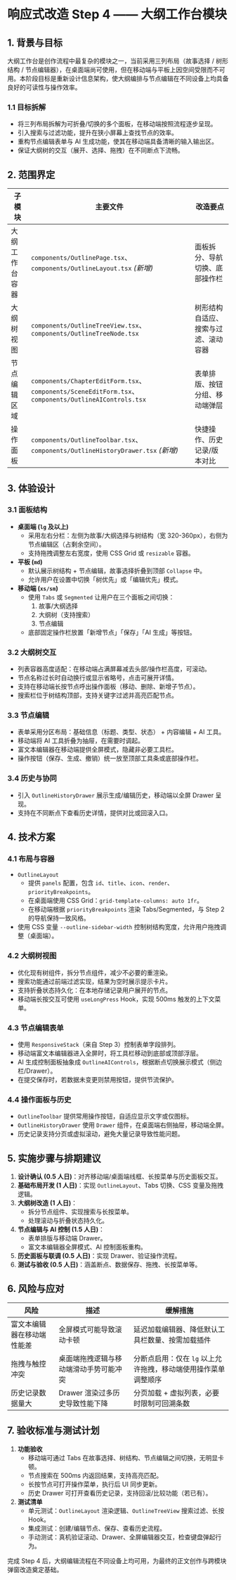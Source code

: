 # 响应式改造 Step 4 —— 大纲工作台模块

## 1. 背景与目标

大纲工作台是创作流程中最复杂的模块之一，当前采用三列布局（故事选择 / 树形结构 / 节点编辑器），在桌面端尚可使用，但在移动端与平板上因空间受限而不可用。本阶段目标是重新设计信息架构，使大纲编排与节点编辑在不同设备上均具备良好的可读性与操作效率。

### 1.1 目标拆解

- 将三列布局拆解为可折叠/切换的多个面板，在移动端按照流程逐步呈现。
- 引入搜索与过滤功能，提升在狭小屏幕上查找节点的效率。
- 重构节点编辑表单与 AI 生成功能，使其在移动端具备清晰的输入输出区。
- 保证大纲树的交互（展开、选择、拖拽）在不同断点下流畅。

## 2. 范围界定

| 子模块 | 主要文件 | 改造要点 |
| --- | --- | --- |
| 大纲工作台容器 | `components/OutlinePage.tsx`、`components/OutlineLayout.tsx` *(新增)* | 面板拆分、导航切换、底部操作栏 |
| 大纲树视图 | `components/OutlineTreeView.tsx`、`components/OutlineTreeNode.tsx` | 树形结构自适应、搜索与过滤、滚动容器 |
| 节点编辑区域 | `components/ChapterEditForm.tsx`、`components/SceneEditForm.tsx`、`components/OutlineAIControls.tsx` | 表单排版、按钮分组、移动端弹层 |
| 操作面板 | `components/OutlineToolbar.tsx`、`components/OutlineHistoryDrawer.tsx` *(新增)* | 快捷操作、历史记录/版本对比 |

## 3. 体验设计

### 3.1 面板结构

- **桌面端 (`lg` 及以上)**
  - 采用左右分栏：左侧为故事/大纲选择与树结构（宽 320-360px），右侧为节点编辑区（占剩余空间）。
  - 支持拖拽调整左右宽度，使用 CSS Grid 或 `resizable` 容器。
- **平板 (`md`)**
  - 默认展示树结构 + 节点编辑，故事选择折叠到顶部 `Collapse` 中。
  - 允许用户在设置中切换「树优先」或「编辑优先」模式。
- **移动端 (`xs/sm`)**
  - 使用 `Tabs` 或 `Segmented` 让用户在三个面板之间切换：
    1. 故事/大纲选择
    2. 大纲树（支持搜索）
    3. 节点编辑
  - 底部固定操作栏放置「新增节点」「保存」「AI 生成」等按钮。

### 3.2 大纲树交互

- 列表容器高度适配：在移动端占满屏幕减去头部/操作栏高度，可滚动。
- 节点名称过长时自动换行或显示省略号，点击可展开详情。
- 支持在移动端长按节点呼出操作面板（移动、删除、新增子节点）。
- 搜索栏位于树结构顶部，支持关键字过滤并高亮匹配节点。

### 3.3 节点编辑

- 表单采用分区布局：基础信息（标题、类型、状态） + 内容编辑 + AI 工具。
- 移动端将 AI 工具折叠为抽屉，在需要时调起。
- 富文本编辑器在移动端提供全屏模式，隐藏非必要工具栏。
- 操作按钮（保存、生成、撤销）统一放至顶部工具条或底部操作栏。

### 3.4 历史与协同

- 引入 `OutlineHistoryDrawer` 展示生成/编辑历史，移动端以全屏 Drawer 呈现。
- 支持在不同断点下查看历史详情，提供对比或回滚入口。

## 4. 技术方案

### 4.1 布局与容器

- `OutlineLayout`
  - 提供 `panels` 配置，包含 `id`、`title`、`icon`、`render`、`priorityBreakpoints`。
  - 在桌面端使用 CSS Grid：`grid-template-columns: auto 1fr`。
  - 在移动端根据 `priorityBreakpoints` 渲染 Tabs/Segmented，与 Step 2 的导航保持一致风格。
- 使用 CSS 变量 `--outline-sidebar-width` 控制树结构宽度，允许用户拖拽调整（桌面端）。

### 4.2 大纲树视图

- 优化现有树组件，拆分节点组件，减少不必要的重渲染。
- 搜索功能通过前端过滤实现，结果为空时展示提示卡片。
- 支持折叠状态持久化：在本地存储记录用户展开的节点。
- 移动端长按交互可使用 `useLongPress` Hook，实现 500ms 触发的上下文菜单。

### 4.3 节点编辑表单

- 使用 `ResponsiveStack`（来自 Step 3）控制表单字段排列。
- 移动端富文本编辑器进入全屏时，将工具栏移动到底部或顶部浮层。
- AI 生成控制面板抽象成 `OutlineAIControls`，根据断点切换展示模式（侧边栏/Drawer）。
- 在提交保存时，若数据未变更则禁用按钮，提供节流保护。

### 4.4 操作面板与历史

- `OutlineToolbar` 提供常用操作按钮，自适应显示文字或仅图标。
- `OutlineHistoryDrawer` 使用 `Drawer` 组件，在桌面端右侧抽屉，移动端全屏。
- 历史记录支持分页或虚拟滚动，避免大量记录导致性能问题。

## 5. 实施步骤与排期建议

1. **设计确认 (0.5 人日)**：对齐移动端/桌面端线框、长按菜单与历史面板交互。
2. **基础布局开发 (1 人日)**：实现 `OutlineLayout`、Tabs 切换、CSS 变量及拖拽逻辑。
3. **大纲树改造 (1 人日)**：
   - 拆分节点组件、实现搜索与长按菜单。
   - 处理滚动与折叠状态持久化。
4. **节点编辑与 AI 控制 (1.5 人日)**：
   - 表单排版与移动端 Drawer。
   - 富文本编辑器全屏模式、AI 控制面板重构。
5. **历史面板与联调 (0.5 人日)**：实现 Drawer、验证操作流程。
6. **测试与验收 (0.5 人日)**：涵盖断点、数据保存、拖拽、长按菜单等。

## 6. 风险与应对

| 风险 | 描述 | 缓解措施 |
| --- | --- | --- |
| 富文本编辑器在移动端性能差 | 全屏模式可能导致滚动卡顿 | 延迟加载编辑器、降低默认工具栏数量、按需加载插件 |
| 拖拽与触控冲突 | 桌面端拖拽逻辑与移动端滑动手势可能冲突 | 分断点启用：仅在 `lg` 以上允许拖拽，移动端使用操作菜单调整顺序 |
| 历史记录数据量大 | Drawer 渲染过多历史导致性能下降 | 分页加载 + 虚拟列表，必要时限制可回溯条数 |

## 7. 验收标准与测试计划

1. **功能验收**
   - 移动端可通过 Tabs 在故事选择、树结构、节点编辑之间切换，无明显卡顿。
   - 节点搜索在 500ms 内返回结果，支持高亮匹配。
   - 长按节点可打开操作菜单，执行后 UI 同步更新。
   - 历史 Drawer 可打开查看历史记录，支持回滚/比较功能（若已有）。
2. **测试清单**
   - 单元测试：`OutlineLayout` 渲染逻辑、`OutlineTreeView` 搜索过滤、长按 Hook。
   - 集成测试：创建/编辑节点、保存、查看历史流程。
   - 手动测试：真机验证滚动、Drawer、全屏编辑器交互，检查键盘弹起行为。

完成 Step 4 后，大纲编辑流程在不同设备上均可用，为最终的正文创作与跨模块弹窗改造奠定基础。
